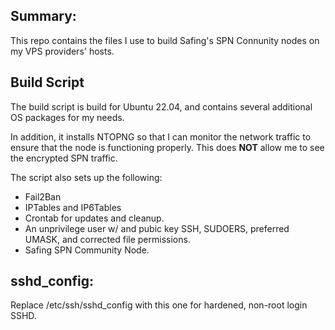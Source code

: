 ## **Summary:**
This repo contains the files I use to build Safing's SPN Connunity nodes on my VPS providers' hosts.

## **Build Script**
The build script is build for Ubuntu 22.04, and contains several additional OS packages for my needs.

In addition, it installs NTOPNG so that I can monitor the network traffic to ensure that the node is functioning properly.  This does **NOT** allow me to see the encrypted SPN traffic.

The script also sets up the following:
  - Fail2Ban
  - IPTables and IP6Tables
  - Crontab for updates and cleanup.
  - An unprivilege user w/ and pubic key SSH, SUDOERS, preferred UMASK, and corrected file permissions.
  - Safing SPN Community Node.

## **sshd_config:**

Replace /etc/ssh/sshd_config with this one for hardened, non-root login SSHD.
